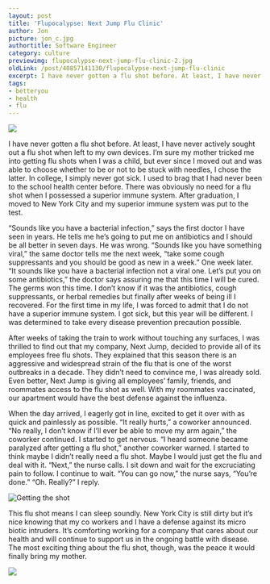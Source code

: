 ```yaml
---
layout: post
title: 'Flupocalypse: Next Jump Flu Clinic'
author: Jon
picture: jon_c.jpg
authortitle: Software Engineer
category: culture
previewimg: flupocalypse-next-jump-flu-clinic-2.jpg
oldLink: /post/40857141130/flupocalypse-next-jump-flu-clinic
excerpt: I have never gotten a flu shot before. At least, I have never actively sought out a flu shot when left to my own devices. I’m sure my mother tricked me into getting flu shots when I was a child, but ever since I moved out and was able to choose whether to be or not to be stuck with needles, I chose the latter. In college, I simply never got sick. I used to brag that I had never been to the school health center before. There was obviously no need for a flu shot when I possessed a superior immune system. After graduation, I moved to New York City and my superior immune system was put to the test.
tags:
- betteryou
- health
- flu
---
```


![](/images/flupocalypse-next-jump-flu-clinic-1.png)

I have never gotten a flu shot before. At least, I have never actively sought out a flu shot when left to my own devices. I’m sure my mother tricked me into getting flu shots when I was a child, but ever since I moved out and was able to choose whether to be or not to be stuck with needles, I chose the latter. In college, I simply never got sick. I used to brag that I had never been to the school health center before. There was obviously no need for a flu shot when I possessed a superior immune system. After graduation, I moved to New York City and my superior immune system was put to the test.

“Sounds like you have a bacterial infection,” says the first doctor I have seen in years. He tells me he’s going to put me on antibiotics and I should be all better in seven days. He was wrong. “Sounds like you have something viral,” the same doctor tells me the next week, “take some cough suppressants and you should be good as new in a week.” One week later. “It sounds like you have a bacterial infection not a viral one. Let’s put you on some antibiotics,” the doctor says assuring me that this time I will be cured. The germs won this time.
I don’t know if it was the antibiotics, cough suppressants, or herbal remedies but finally after weeks of being ill I recovered. For the first time in my life, I was forced to admit that I do not have a superior immune system. I got sick, but this year will be different. I was determined to take every disease prevention precaution possible. 

After weeks of taking the train to work without touching any surfaces, I was thrilled to find out that my company, Next Jump, decided to provide all of its employees free flu shots. They explained that this season there is an aggressive and widespread strain of the flu that is one of the worst outbreaks in a decade. They didn’t need to convince me, I was already sold. Even better, Next Jump is giving all employees’ family, friends, and roommates access to the flu shot as well. With my roommates vaccinated, our apartment would have the best defense against the influenza. 

When the day arrived, I eagerly got in line, excited to get it over with as quick and painlessly as possible. “It really hurts,” a coworker announced. “No really, I don’t know if I’ll ever be able to move my arm again,” the coworker continued. I started to get nervous. “I heard someone became paralyzed after getting a flu shot,” another coworker warned. I started to think maybe I didn’t really need a flu shot. Maybe I would just get the flu and deal with it. “Next,” the nurse calls. I sit down and wait for the excruciating pain to follow. I continue to wait. “You can go now,” the nurse says, “You’re done.” “Oh. Really?” I reply.



![Getting the shot](/images/flupocalypse-next-jump-flu-clinic-2.jpg)


This flu shot means I can sleep soundly. New York City is still dirty but it’s nice knowing that my co workers and I have a defense against its micro biotic intruders. It’s comforting working for a company that cares about our health and will continue to support us in the ongoing battle with disease. The most exciting thing about the flu shot, though, was the peace it would finally bring my mother.


![](/images/flupocalypse-next-jump-flu-clinic-3.png)
